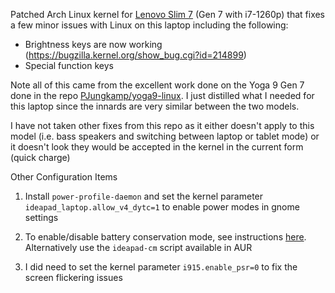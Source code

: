 Patched Arch Linux kernel for [Lenovo Slim 7](https://www.lenovo.com/ca/en/p/laptops/lenovo/lenovo_slim_series/lenovo-slim-7-14-inch-intel/82sxcto1wwca1) (Gen 7 with i7-1260p) that fixes a few minor issues with Linux on this laptop including the following:

* Brightness keys are now working (https://bugzilla.kernel.org/show_bug.cgi?id=214899)
* Special function keys

Note all of this came from the excellent work done on the Yoga 9 Gen 7 done in the repo [PJungkamp/yoga9-linux](https://github.com/PJungkamp/yoga9-linux). I just distilled what I needed for this laptop since the innards are very similar between the two models.

I have not taken other fixes from this repo as it either doesn't apply to this model (i.e. bass speakers and switching between laptop or tablet mode) or it doesn't look they would be accepted in the kernel in the current form (quick charge)

Other Configuration Items

1. Install `power-profile-daemon` and set the kernel parameter `ideapad_laptop.allow_v4_dytc=1` to enable power modes in gnome settings

2. To enable/disable battery conservation mode, see instructions [here](https://wiki.archlinux.org/title/Laptop/Lenovo#Battery_conservation_mode). Alternatively use the `ideapad-cm` script available in AUR

3. I did need to set the kernel parameter `i915.enable_psr=0` to fix the screen flickering issues
